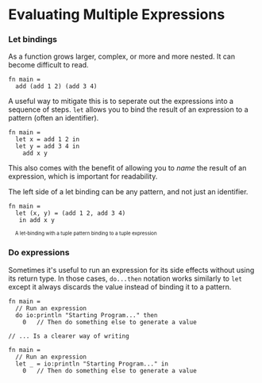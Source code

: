 # Evaluating Multiple Expressions

### Let bindings

As a function grows larger, complex, or more and more nested. It can become difficult to read. 

```lm
fn main =
  add (add 1 2) (add 3 4)
```

A useful way to mitigate this is to seperate out the expressions into a sequence of steps. 
`let` allows you to bind the result of an expression to a pattern (often an identifier). 

```lm
fn main =
  let x = add 1 2 in
  let y = add 3 4 in
    add x y
```

This also comes with the benefit of allowing you to *name* the result of an expression, which is important for readability. 

The left side of a let binding can be any pattern, and not just an identifier. 

```lm
fn main =
  let (x, y) = (add 1 2, add 3 4)
   in add x y
```
<sup><sub>&nbsp;&nbsp;&nbsp;&nbsp; A let-binding with a tuple pattern binding to a tuple expression</sub></sup>

### Do expressions

Sometimes it's useful to run an expression for its side effects without using its return type. 
In those cases, `do...then` notation works similarly to `let` except it always discards the value instead of binding it to a pattern. 

```lm
fn main =
  // Run an expression
  do io:println "Starting Program..." then
    0   // Then do something else to generate a value

// ... Is a clearer way of writing

fn main =
  // Run an expression
  let _ = io:println "Starting Program..." in
    0   // Then do something else to generate a value
```

